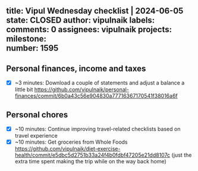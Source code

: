 title:	Vipul Wednesday checklist | 2024-06-05
state:	CLOSED
author:	vipulnaik
labels:	
comments:	0
assignees:	vipulnaik
projects:	
milestone:	
number:	1595
--
## Personal finances, income and taxes

- [x] ~3 minutes: Download a couple of statements and adjust a balance a little bit https://github.com/vipulnaik/personal-finances/commit/6b0a43c56e904830a77716367170541f38016a6f

## Personal chores

- [x] ~10 minutes: Continue improving travel-related checklists based on travel experience
- [x] ~10 minutes: Get groceries from Whole Foods https://github.com/vipulnaik/diet-exercise-health/commit/e5dbc5d2751b33a24f4b0fdbf47205e21dd8107c (just the extra time spent making the trip while on the way back home)
